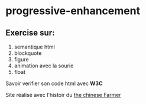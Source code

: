 # progressive-enhancement

## Exercise sur:
  1. semantique html
  2. blockquote
  3. figure
  4. animation avec la sourie
  5. float
  
 Savoir verifier son code html avec __W3C__
 
 Site réalisé avec l'histoir du [the chinese Farmer](https://bleaz01.github.io/progressive-enhancement/)
  
